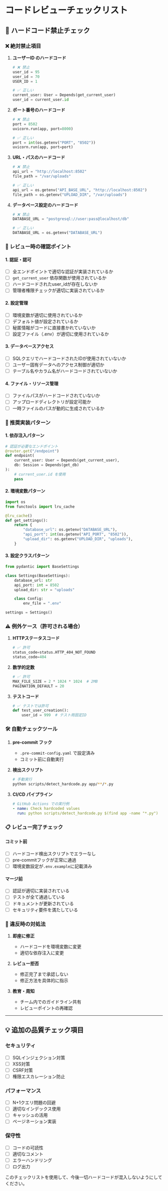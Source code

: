# コードレビューチェックリスト

## 🚫 ハードコード禁止チェック

### ❌ 絶対禁止項目

1. **ユーザーID のハードコード**
   ```python
   # ❌ 禁止
   user_id = 95
   user_id = 70
   USER_ID = 1

   # ✅ 正しい
   current_user: User = Depends(get_current_user)
   user_id = current_user.id
   ```

2. **ポート番号のハードコード**
   ```python
   # ❌ 禁止
   port = 8502
   uvicorn.run(app, port=8000)

   # ✅ 正しい
   port = int(os.getenv("PORT", "8502"))
   uvicorn.run(app, port=port)
   ```

3. **URL・パスのハードコード**
   ```python
   # ❌ 禁止
   api_url = "http://localhost:8502"
   file_path = "/var/uploads"

   # ✅ 正しい
   api_url = os.getenv("API_BASE_URL", "http://localhost:8502")
   file_path = os.getenv("UPLOAD_DIR", "/var/uploads")
   ```

4. **データベース設定のハードコード**
   ```python
   # ❌ 禁止
   DATABASE_URL = "postgresql://user:pass@localhost/db"

   # ✅ 正しい
   DATABASE_URL = os.getenv("DATABASE_URL")
   ```

### 📝 レビュー時の確認ポイント

#### 1. 認証・認可
- [ ] 全エンドポイントで適切な認証が実装されているか
- [ ] `get_current_user` 依存関数が使用されているか
- [ ] ハードコードされたuser_idが存在しないか
- [ ] 管理者権限チェックが適切に実装されているか

#### 2. 設定管理
- [ ] 環境変数が適切に使用されているか
- [ ] デフォルト値が設定されているか
- [ ] 秘匿情報がコードに直接書かれていないか
- [ ] 設定ファイル（.env）が適切に使用されているか

#### 3. データベースアクセス
- [ ] SQLクエリでハードコードされたIDが使用されていないか
- [ ] ユーザー固有データへのアクセス制御が適切か
- [ ] テーブル名やカラム名がハードコードされていないか

#### 4. ファイル・リソース管理
- [ ] ファイルパスがハードコードされていないか
- [ ] アップロードディレクトリが設定可能か
- [ ] 一時ファイルのパスが動的に生成されているか

### 🔧 推奨実装パターン

#### 1. 依存注入パターン
```python
# 認証が必要なエンドポイント
@router.get("/endpoint")
def endpoint(
    current_user: User = Depends(get_current_user),
    db: Session = Depends(get_db)
):
    # current_user.id を使用
    pass
```

#### 2. 環境変数パターン
```python
import os
from functools import lru_cache

@lru_cache()
def get_settings():
    return {
        "database_url": os.getenv("DATABASE_URL"),
        "api_port": int(os.getenv("API_PORT", "8502")),
        "upload_dir": os.getenv("UPLOAD_DIR", "uploads"),
    }
```

#### 3. 設定クラスパターン
```python
from pydantic import BaseSettings

class Settings(BaseSettings):
    database_url: str
    api_port: int = 8502
    upload_dir: str = "uploads"

    class Config:
        env_file = ".env"

settings = Settings()
```

### ⚠️ 例外ケース（許可される場合）

1. **HTTPステータスコード**
   ```python
   # ✅ 許可
   status_code=status.HTTP_404_NOT_FOUND
   status_code=404
   ```

2. **数学的定数**
   ```python
   # ✅ 許可
   MAX_FILE_SIZE = 2 * 1024 * 1024  # 2MB
   PAGINATION_DEFAULT = 20
   ```

3. **テストコード**
   ```python
   # ✅ テストでは許可
   def test_user_creation():
       user_id = 999  # テスト用固定ID
   ```

### 🛠️ 自動チェックツール

1. **pre-commit フック**
   - `.pre-commit-config.yaml` で設定済み
   - コミット前に自動実行

2. **検出スクリプト**
   ```bash
   # 手動実行
   python scripts/detect_hardcode.py app/**/*.py
   ```

3. **CI/CD パイプライン**
   ```yaml
   # GitHub Actions での実行例
   - name: Check hardcoded values
     run: python scripts/detect_hardcode.py $(find app -name "*.py")
   ```

### 📋 レビュー完了チェック

#### コミット前
- [ ] ハードコード検出スクリプトでエラーなし
- [ ] pre-commitフックが正常に通過
- [ ] 環境変数設定が`.env.example`に記載済み

#### マージ前
- [ ] 認証が適切に実装されている
- [ ] テストが全て通過している
- [ ] ドキュメントが更新されている
- [ ] セキュリティ要件を満たしている

### 🚨 違反時の対処法

1. **即座に修正**
   - ハードコードを環境変数に変更
   - 適切な依存注入に変更

2. **レビュー拒否**
   - 修正完了まで承認しない
   - 修正方法を具体的に指示

3. **教育・周知**
   - チーム内でのガイドライン共有
   - レビューポイントの再確認

---

## 💡 追加の品質チェック項目

### セキュリティ
- [ ] SQLインジェクション対策
- [ ] XSS対策
- [ ] CSRF対策
- [ ] 権限エスカレーション防止

### パフォーマンス
- [ ] N+1クエリ問題の回避
- [ ] 適切なインデックス使用
- [ ] キャッシュの活用
- [ ] ページネーション実装

### 保守性
- [ ] コードの可読性
- [ ] 適切なコメント
- [ ] エラーハンドリング
- [ ] ログ出力

このチェックリストを使用して、今後一切ハードコードが混入しないようにしてください。